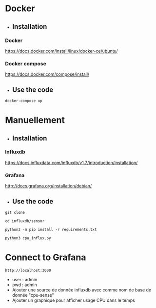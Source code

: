 # Docker

* ## Installation

### Docker

https://docs.docker.com/install/linux/docker-ce/ubuntu/

### Docker compose

https://docs.docker.com/compose/install/

* ## Use the code

`docker-compose up`

# Manuellement

* ## Installation

### Influxdb

https://docs.influxdata.com/influxdb/v1.7/introduction/installation/

### Grafana

http://docs.grafana.org/installation/debian/

* ## Use the code

`git clone`

`cd influxdb/sensor`

`python3 -m pip install -r requirements.txt`

`python3 cpu_influx.py`

# Connect to Grafana

`http://localhost:3000`

* user : admin
* pwd : admin
* Ajouter une source de donnée influxdb avec comme nom de base de donnée "cpu-sense"
* Ajouter un graphique pour afficher usage CPU dans le temps